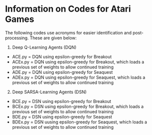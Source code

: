 # Information on Codes for Atari Games

The following codes use acronyms for easier identification and post-processing. These are given below:
1) Deep Q-Learning Agents (DQN)
- ACE.py = DQN using epsilon-greedy for Breakout
- ACEx.py = DQN using epsilon-greedy for Breakout, which loads a previous set of weights to allow continued training
- ADE.py = DQN using epsilon-greedy for Seaquest
- ADEx.py = DQN using epsilon-greedy for Seaquest, which loads a previous set of weights to allow continued training
2) Deep SARSA-Learning Agents (DSN)
- BCE.py = DSN using epsilon-greedy for Breakout
- BCEx.py = DSN using epsilon-greedy for Breakout, which loads a previous set of weights to allow continued training
- BDE.py = DSN using epsilon-greedy for Seaquest
- BDEx.py = DSN uusing epsilon-greedy for Seaquest, which loads a previous set of weights to allow continued training
